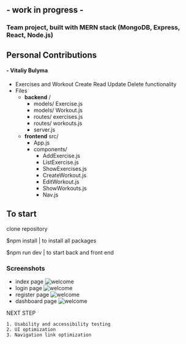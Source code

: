 ## - work in progress - ##

### Team project, built with MERN stack (MongoDB, Express, React, Node.js)

## Personal Contributions
#### - Vitaliy Bulyma
 
 * Exercises and Workout Create Read Update Delete functionality
 * Files
   * **backend** /   
     * models/ Exercise.js
     * models/ Workout.js
     * routes/ exercises.js
     * routes/ workouts.js
     * server.js
   * **frontend** src/
     * App.js
     * components/
       * AddExercise.js
       * ListExercise.js
       * ShowExercises.js
       * CreateWorkout.js
       * EditWorkout.js
       * ShowWorkouts.js
       * Nav.js

## To start

  clone repository
  
   
  $npm install  | to install all packages
  
  $npm run dev | to start back and front end

### Screenshots
 - index page
![welcome](public/welcome.png)
 - login page
![welcome](public/login.png)
 - register page
![welcome](public/register.png)
 - dashboard page
![welcome](public/dash.png)

NEXT STEP

    1. Usability and accessibility testing
    2. UI optimization
    3. Navigation link optimization

